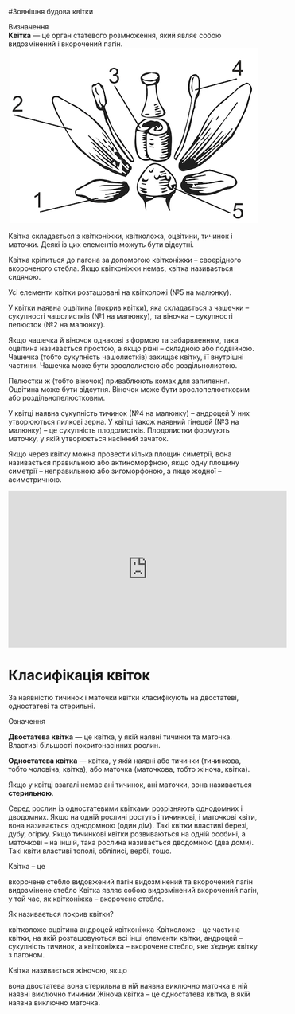 #Зовнішня будова квітки

<div class="eoz-wrap">
<span class="eoz">Визначення</span>
<div class="eoz-text">
<b>Квiтка</b> — це орган статевого розмноження, який являє собою видозмiнений i вкорочений пагiн.
</div>
</div>

<div align="center">
<img src="pic1.jpg">
</div>

Квітка складається з <span class="p1">квітконіжки</span>, <span class="p1">квітколожа</span>,
<span class="p1">оцвітини</span>, <span class="p1">тичинок</span> і <span class="p1">маточки</span>. Деякі із цих елементів
можуть бути відсутні.

Квітка кріпиться до пагона за допомогою <span class="p1">квітконіжки</span> – своєрідного
вкороченого стебла. Якщо квітконіжки немає, квітка називається сидячою.

Усі елементи квітки розташовані на <span class="p1">квітколожі</span> (№5 на малюнку).

У квітки наявна <span class="p1">оцвітина</span> (покрив квітки), яка складається з
<span class="p1">чашечки</span> – сукупності чашолистків (№1 на малюнку), та <span class="p1">віночка</span>
– сукупності пелюсток (№2 на малюнку).

Якщо чашечка й віночок однакові з формою та забарвленням, така оцвітина називається простою, а якщо різні – складною або подвійною. Чашечка (тобто сукупність чашолистків) захищає квітку, її внутрішні частини. Чашечка може бути зрослолистою або роздільнолистою.

Пелюстки ж (тобто віночок) приваблюють комах для запилення. Оцвітина
може бути відсутня. Віночок може бути зрослопелюстковим або
роздільнопелюстковим.

У квітці наявна сукупність тичинок (№4 на малюнку) – <span class="p1">андроцей</span> У
них утворюються пилкові зерна. У квітці також наявний <span class="p1">гінецей</span> (№3
на малюнку) – це сукупність плодолистків. Плодолистки формують маточку,
у якій утворюється насінний зачаток.

Якщо через квітку можна провести кілька площин симетрії, вона
називається правильною або <span class="p1">актиноморфною</span>, якщо одну площину симетрії –
<span class="p1">неправильною</span> або <span class="p1">зигоморфоною</span>, а якщо жодної – <span class="p1">асиметричною</span>.

<div class="fluidMedia">
<iframe align="center" width="560" height="315" src="https://www.youtube.com/embed/xEYdiyKafkg" frameborder="0" allowfullscreen></iframe>
</div>
<div class="popup">
</div>

# Класифікація квіток

За наявністю <span class="p1">тичинок</span> і <span class="p1">маточки</span> квітки класифікують на
<span class="p1">двостатеві</span>, <span class="p1">одностатеві</span> та <span class="p1">стерильні</span>.

<div class="eoz-wrap">
<span class="eoz">Означення</span>
<div class="eoz-text">
<p><b>Двостатева квiтка</b> — це квiтка, у якiй наявнi тичинки та маточка. Властивi
бiльшостi покритонасiнних рослин.</p>

<p><b>Одностатева квiтка</b> — квiтка, у якiй наявнi або тичинки (тичинкова,
тобто чоловiча, квiтка), або маточка (маточкова, тобто жiноча, квiтка).</p>

Якщо у квiтцi взагалi немає анi тичинок, анi маточки, вона називається <b>стерильною</b>.
</div>
</div>

Серед рослин із одностатевими квітками розрізняють однодомних і дводомних. Якщо на одній рослині ростуть і тичинкові, і маточкові квіти, вона називається <span class="p1">однодомною</span> (один дім). Такі квітки властиві березі,
дубу, огірку. Якщо тичинкові квітки розвиваються на одній особині, а маточкові – на іншій, така рослина називається <span class="p1">дводомною</span> (два доми).
Такі квіти властиві тополі, обліписі, вербі, тощо.

<quiz>
    <question>
    <p>Квітка – це</p>
    <answer>вкорочене стебло</answer>
    <answer>видовжений пагін</answer>
    <answer correct>видозмінений та вкорочений пагін</answer>
    <answer>видозмінене стебло</answer>
    <explanation>
    Квітка являє собою видозмінений вкорочений пагін, у той час, як квітконіжка – вкорочене стебло.
    </explanation>
    </question>
    <question>
    <p>Як називається покрив квітки?</p>
    <answer>квітколоже</answer>
    <answer correct>оцвітина</answer>
    <answer>андроцей</answer>
    <answer>квітконіжка</answer>
    <explanation>
    Квітколоже – це частина квітки, на якій розташовуються всі інші елементи квітки, андроцей – сукупність тичинок, а квітконіжка – вкорочене стебло, яке з’єднує квітку з пагоном.
    </explanation>
    </question>
    <question>
    <p>Квітка називається жіночою, якщо</p>
    <answer>вона двостатева</answer>
    <answer>вона стерильна</answer>
    <answer correct>в ній наявна виключно маточка</answer>
    <answer>в ній наявні виключно тичинки</answer>
    <explanation>
    Жіноча квітка – це одностатева квітка, в якій наявна виключно маточка.
    </explanation>
    </question>
</quiz>